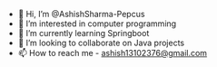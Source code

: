 - 👋 Hi, I’m @AshishSharma-Pepcus
- 👀 I’m interested in computer programming
- 🌱 I’m currently learning Springboot
- 💞️ I’m looking to collaborate on Java projects
- 📫 How to reach me - ashish13102376@gmail.com

<!---
AshishSharma-Pepcus/AshishSharma-Pepcus is a ✨ special ✨ repository because its `README.md` (this file) appears on your GitHub profile.
You can click the Preview link to take a look at your changes.
--->
